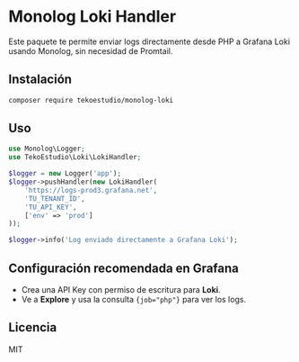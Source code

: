 # Monolog Loki Handler

Este paquete te permite enviar logs directamente desde PHP a Grafana Loki usando Monolog, sin necesidad de Promtail.

## Instalación

```bash
composer require tekoestudio/monolog-loki
```

## Uso

```php
use Monolog\Logger;
use TekoEstudio\Loki\LokiHandler;

$logger = new Logger('app');
$logger->pushHandler(new LokiHandler(
    'https://logs-prod3.grafana.net',
    'TU_TENANT_ID',
    'TU_API_KEY',
    ['env' => 'prod']
));

$logger->info('Log enviado directamente a Grafana Loki');
```

## Configuración recomendada en Grafana

- Crea una API Key con permiso de escritura para **Loki**.
- Ve a **Explore** y usa la consulta `{job="php"}` para ver los logs.

## Licencia

MIT
